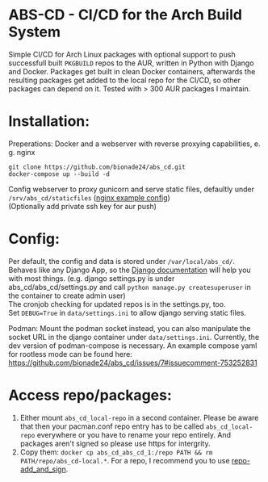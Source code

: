 ABS-CD - CI/CD for the Arch Build System
==

Simple CI/CD for Arch Linux packages with optional support to push successfull built `PKGBUILD` repos to the AUR, written in Python with Django and Docker. 
Packages get built in clean Docker containers, afterwards the resulting packages get added to the local repo for the CI/CD, so other packages can depend on it.
Tested with > 300 AUR packages I maintain.

Installation:
=

Preperations: Docker and a webserver with reverse proxying capabilities, e. g. nginx  
  
```
git clone https://github.com/bionade24/abs_cd.git
docker-compose up --build -d
```
Config webserver to proxy gunicorn and serve static files, defaultly under `/srv/abs_cd/staticfiles` ([nginx example config](https://gist.github.com/bionade24/966001987ba718557cd0fcc64924938f))  
(Optionally add private ssh key for aur push)  
  
Config:
=

Per default, the config and data is stored under `/var/local/abs_cd/`.  
Behaves like any Django App, so the [Django documentation](https://docs.djangoproject.com/en/3.1/) will help you with most things. (e.g. django settings.py is under abs_cd/abs_cd/settings.py and call `python manage.py createsuperuser` in the container to create admin user)  
The cronjob checking for updated repos is in the settings.py, too.  
Set `DEBUG=True` in `data/settings.ini` to allow django serving static files.  
  
Podman: Mount the podman socket instead, you can also manipulate the socket URL in the django container under `data/settings.ini`. Currently, the dev version of podman-compose is necessary. An example compose yaml for rootless mode can be found here: https://github.com/bionade24/abs_cd/issues/7#issuecomment-753252831  
  
Access repo/packages:
=
1. Either mount `abs_cd_local-repo` in a second container. Please be aware that then your pacman.conf repo entry has to be called `abs_cd_local-repo` everywhere or you have to rename your repo entirely. And packages aren't signed so please use https for intergrity.  
2. Copy them: `docker cp abs_cd_abs_cd_1:/repo PATH && rm PATH/repo/abs_cd-local.*`. For a repo, I recommend you to use [repo-add_and_sign](https://aur.archlinux.org/packages/repo-add_and_sign).  

